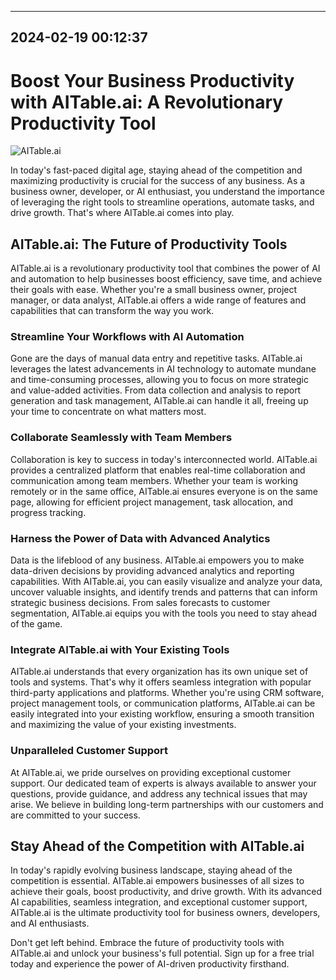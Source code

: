 

---------------------------------------------
2024-02-19 00:12:37
---------------------------------------------

# Boost Your Business Productivity with AITable.ai: A Revolutionary Productivity Tool

![AITable.ai](https://assets-global.website-files.com/637e5037f3ef83b76dcfc8f9/651495674c9b651b3956d264_How%20to%20Maximize%20Small%20Business%20Growth%20with%20Chatbots.png)

In today's fast-paced digital age, staying ahead of the competition and maximizing productivity is crucial for the success of any business. As a business owner, developer, or AI enthusiast, you understand the importance of leveraging the right tools to streamline operations, automate tasks, and drive growth. That's where AITable.ai comes into play.

## AITable.ai: The Future of Productivity Tools

AITable.ai is a revolutionary productivity tool that combines the power of AI and automation to help businesses boost efficiency, save time, and achieve their goals with ease. Whether you're a small business owner, project manager, or data analyst, AITable.ai offers a wide range of features and capabilities that can transform the way you work.

### Streamline Your Workflows with AI Automation

Gone are the days of manual data entry and repetitive tasks. AITable.ai leverages the latest advancements in AI technology to automate mundane and time-consuming processes, allowing you to focus on more strategic and value-added activities. From data collection and analysis to report generation and task management, AITable.ai can handle it all, freeing up your time to concentrate on what matters most.

### Collaborate Seamlessly with Team Members

Collaboration is key to success in today's interconnected world. AITable.ai provides a centralized platform that enables real-time collaboration and communication among team members. Whether your team is working remotely or in the same office, AITable.ai ensures everyone is on the same page, allowing for efficient project management, task allocation, and progress tracking.

### Harness the Power of Data with Advanced Analytics

Data is the lifeblood of any business. AITable.ai empowers you to make data-driven decisions by providing advanced analytics and reporting capabilities. With AITable.ai, you can easily visualize and analyze your data, uncover valuable insights, and identify trends and patterns that can inform strategic business decisions. From sales forecasts to customer segmentation, AITable.ai equips you with the tools you need to stay ahead of the game.

### Integrate AITable.ai with Your Existing Tools

AITable.ai understands that every organization has its own unique set of tools and systems. That's why it offers seamless integration with popular third-party applications and platforms. Whether you're using CRM software, project management tools, or communication platforms, AITable.ai can be easily integrated into your existing workflow, ensuring a smooth transition and maximizing the value of your existing investments.

### Unparalleled Customer Support

At AITable.ai, we pride ourselves on providing exceptional customer support. Our dedicated team of experts is always available to answer your questions, provide guidance, and address any technical issues that may arise. We believe in building long-term partnerships with our customers and are committed to your success.

## Stay Ahead of the Competition with AITable.ai

In today's rapidly evolving business landscape, staying ahead of the competition is essential. AITable.ai empowers businesses of all sizes to achieve their goals, boost productivity, and drive growth. With its advanced AI capabilities, seamless integration, and exceptional customer support, AITable.ai is the ultimate productivity tool for business owners, developers, and AI enthusiasts.

Don't get left behind. Embrace the future of productivity tools with AITable.ai and unlock your business's full potential. Sign up for a free trial today and experience the power of AI-driven productivity firsthand.